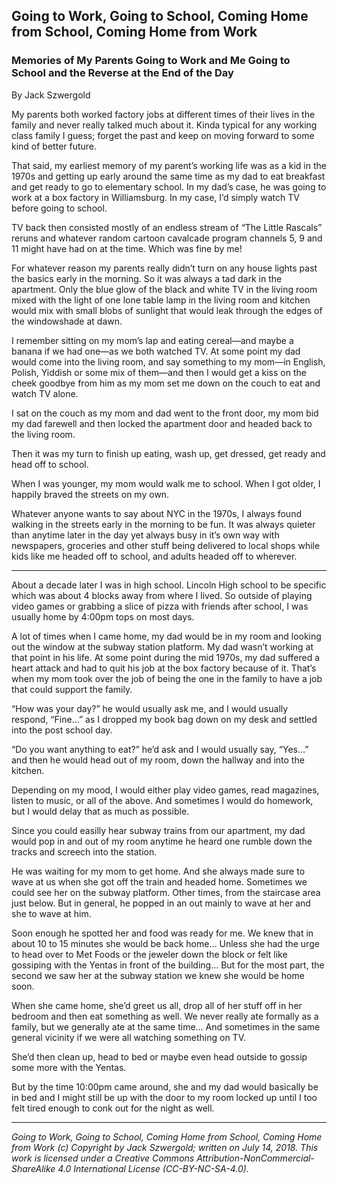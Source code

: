 ## Going to Work, Going to School, Coming Home from School, Coming Home from Work
### Memories of My Parents Going to Work and Me Going to School and the Reverse at the End of the Day

By Jack Szwergold

My parents both worked factory jobs at different times of their lives in the family and never really talked much about it. Kinda typical for any working class family I guess; forget the past and keep on moving forward to some kind of better future.

That said, my earliest memory of my parent’s working life was as a kid in the 1970s and getting up early around the same time as my dad to eat breakfast and get ready to go to elementary school. In my dad’s case, he was going to work at a box factory in Williamsburg. In my case, I’d simply watch TV before going to school.

TV back then consisted mostly of an endless stream of “The Little Rascals” reruns and whatever random cartoon cavalcade program channels 5, 9 and 11 might have had on at the time. Which was fine by me!

For whatever reason my parents really didn’t turn on any house lights past the basics early in the morning. So it was always a tad dark in the apartment. Only the blue glow of the black and white TV in the living room mixed with the light of one lone table lamp in the living room and kitchen would mix with small blobs of sunlight that would leak through the edges of the windowshade at dawn.

I remember sitting on my mom’s lap and eating cereal—and maybe a banana if we had one—as we both watched TV. At some point my dad would come into the living room, and say something to my mom—in English, Polish, Yiddish or some mix of them—and then I would get a kiss on the cheek goodbye from him as my mom set me down on the couch to eat and watch TV alone.

I sat on the couch as my mom and dad went to the front door, my mom bid my dad farewell and then locked the apartment door and headed back to the living room.

Then it was my turn to finish up eating, wash up, get dressed, get ready and head off to school.

When I was younger, my mom would walk me to school. When I got older, I happily braved the streets on my own.

Whatever anyone wants to say about NYC in the 1970s, I always found walking in the streets early in the morning to be fun. It was always quieter than anytime later in the day yet always busy in it’s own way with newspapers, groceries and other stuff being delivered to local shops while kids like me headed off to school, and adults headed off to wherever.

***

About a decade later I was in high school. Lincoln High school to be specific which was about 4 blocks away from where I lived. So outside of playing video games or grabbing a slice of pizza with friends after school, I was usually home by 4:00pm tops on most days.

A lot of times when I came home, my dad would be in my room and looking out the window at the subway station platform. My dad wasn’t working at that point in his life. At some point during the mid 1970s, my dad suffered a heart attack and had to quit his job at the box factory because of it. That’s when my mom took over the job of being the one in the family to have a job that could support the family.

“How was your day?” he would usually ask me, and I would usually respond, “Fine…” as I dropped my book bag down on my desk and settled into the post school day.

“Do you want anything to eat?” he’d ask and I would usually say, “Yes…” and then he would head out of my room, down the hallway and into the kitchen.

Depending on my mood, I would either play video games, read magazines, listen to music, or all of the above. And sometimes I would do homework, but I would delay that as much as possible.

Since you could easilly hear subway trains from our apartment, my dad would pop in and out of my room anytime he heard one rumble down the tracks and screech into the station.

He was waiting for my mom to get home. And she always made sure to wave at us when she got off the train and headed home. Sometimes we could see her on the subway platform. Other times, from the staircase area just below. But in general, he popped in an out mainly to wave at her and she to wave at him.

Soon enough he spotted her and food was ready for me. We knew that in about 10 to 15 minutes she would be back home… Unless she had the urge to head over to Met Foods or the jeweler down the block or felt like gossiping with the Yentas in front of the building… But for the most part, the second we saw her at the subway station we knew she would be home soon.

When she came home, she’d greet us all, drop all of her stuff off in her bedroom and then eat something as well. We never really ate formally as a family, but we generally ate at the same time… And sometimes in the same general vicinity if we were all watching something on TV.

She’d then clean up, head to bed or maybe even head outside to gossip some more with the Yentas.

But by the time 10:00pm came around, she and my dad would basically be in bed and I might still be up with the door to my room locked up until I too felt tired enough to conk out for the night as well.

***

*Going to Work, Going to School, Coming Home from School, Coming Home from Work (c) Copyright by Jack Szwergold; written on July 14, 2018. This work is licensed under a Creative Commons Attribution-NonCommercial-ShareAlike 4.0 International License (CC-BY-NC-SA-4.0).*